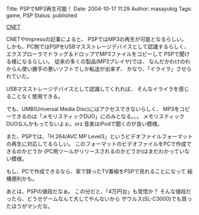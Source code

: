 Title: PSPでMP3再生可能！
Date: 2004-10-17 11:29
Author: masayukig
Tags: game, PSP
Status: published

[CNET](http://japan.cnet.com/news/tech/story/0,2000047674,20075169,00.htm)

CNETやImpressの記事によると、
PSPではMP3の再生が可能となるらしい。
しかも、PC側ではPSPをUSBマスストレージデバイスとして認識するらしく、
エクスプローラでドラッグ＆ドロップでMP3ファイルをコピーして
PSPで聞ける様になるらしい。
従来の多くの製品(MP3プレイヤ)では、
なんだかわけのわからん使い勝手の悪いソフトでしか転送が出来ず、
かなり、「イライラ」させられていた。

USBマスストレージデバイスとして認識してくれれば、
そんなイライラを感じることなく使用できる。

でも、UMB(Universal Media Disc)にはアクセスできないらしく、
MP3をコピーできるのは「メモリスティックDUO」にのみとなる。。。
メモリスティックDUOなんかもってないよぉ。orz
音楽はiPodで聞くのが良い模様。

また、PSPでは、「H.264/AVC MP Level3」というビデオファイルフォーマット
の再生に対応してるらしい。
このフォーマットのビデオファイルをPCで作成できるのかどうか
(PC用ツールがリリースされるのかどうか)はまだわかっていない模様。

もし、PCで作成できるなら、家で録ったTV番組をPSPで見れることになって
結構便利かも。

あとは、PSPの値段だなぁ。
この分だと、「4万円台」も覚悟か？
そんな値段だったら、どうせゲームなんて大してやんないから
ザウルス(SL-C3000)でも買ったほうがマシだな。
